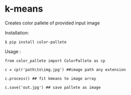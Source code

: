 # k-means

Creates color pallete of provided input image 

Installation:
```
$ pip install color-pallete 
```


Usage :

```
from color_pallete import ColorPallete as cp

c = cp(r'path\to\img.jpg') ##image path any extension

c.process() ## fit kmeans to image array

c.save('out.jpg') ## save pallete as image
```
